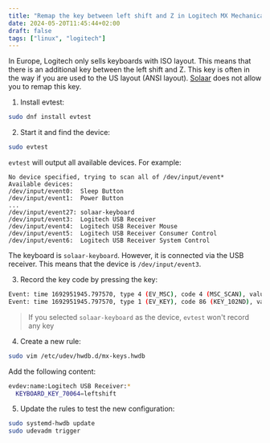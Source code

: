 ```yaml
---
title: "Remap the key between left shift and Z in Logitech MX Mechanical Mini in Linux"
date: 2024-05-20T11:45:44+02:00
draft: false
tags: ["linux", "logitech"]
---
```


In Europe, Logitech only sells keyboards with ISO layout. This means that there
is an additional key between the left shift and Z. This key is often in the way
if you are used to the US layout (ANSI layout). [Solaar](/posts/logitech_mx_mini/)
does not allow you to remap this key.

1. Install evtest:
```bash
sudo dnf install evtest
```

2. Start it and find the device:
```bash
sudo evtest
```

`evtest` will output all available devices. For example:
```
No device specified, trying to scan all of /dev/input/event*
Available devices:
/dev/input/event0:	Sleep Button
/dev/input/event1:	Power Button
...
/dev/input/event27:	solaar-keyboard
/dev/input/event3:	Logitech USB Receiver
/dev/input/event4:	Logitech USB Receiver Mouse
/dev/input/event5:	Logitech USB Receiver Consumer Control
/dev/input/event6:	Logitech USB Receiver System Control
```

The keyboard is `solaar-keyboard`. However, it is connected via the USB receiver.
This means that the device is `/dev/input/event3`.

3. Record the key code by pressing the key:
```bash
Event: time 1692951945.797570, type 4 (EV_MSC), code 4 (MSC_SCAN), value 70064
Event: time 1692951945.797570, type 1 (EV_KEY), code 86 (KEY_102ND), value 1
```

> If you selected `solaar-keyboard` as the device, `evtest` won't record any key

4. Create a new rule:
```bash
sudo vim /etc/udev/hwdb.d/mx-keys.hwdb
```

Add the following content:
```bash
evdev:name:Logitech USB Receiver:*
  KEYBOARD_KEY_70064=leftshift
```

5. Update the rules to test the new configuration:
```bash
sudo systemd-hwdb update
sudo udevadm trigger
```
